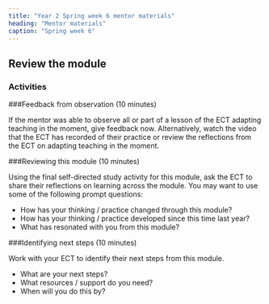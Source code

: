 ```yaml
---
title: "Year 2 Spring week 6 mentor materials"
heading: "Mentor materials"
caption: "Spring week 6"
---
```


## Review the module

### Activities

###Feedback from observation (10 minutes)

If the mentor was able to observe all or part of a lesson of the ECT adapting teaching in the moment, give feedback now. Alternatively, watch the video that the ECT has recorded of their practice or review the reflections from the ECT on adapting teaching in the moment.

###Reviewing this module (10 minutes)

Using the final self-directed study activity for this module, ask the ECT to share their reflections on learning across the module. You may want to use some of the following prompt questions:

- How has your thinking / practice changed through this module?
- How has your thinking / practice developed since this time last year?
- What has resonated with you from this module?

###Identifying next steps (10 minutes)

Work with your ECT to identify their next steps from this module.

- What are your next steps?
- What resources / support do you need?
- When will you do this by?
